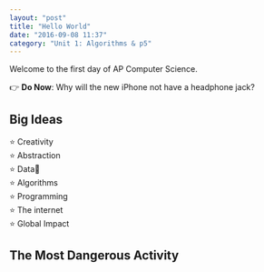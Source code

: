 ```yaml
---
layout: "post"
title: "Hello World"
date: "2016-09-08 11:37"
category: "Unit 1: Algorithms & p5"
---
```


Welcome to the first day of AP Computer Science.

👉 **Do Now**: Why will the new iPhone not have a headphone jack?

## Big Ideas

⭐ Creativity    
⭐ Abstraction    
⭐ Data    
⭐ Algorithms    
⭐ Programming    
⭐ The internet    
⭐ Global Impact    

## The Most Dangerous Activity
